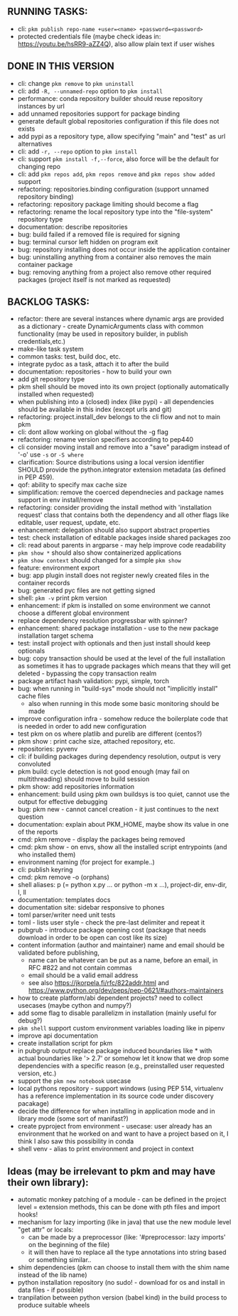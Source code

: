 ## RUNNING TASKS:
- cli: `pkm publish repo-name +user=<name> +password=<password>`
- protected credentials file (maybe check ideas in: https://youtu.be/hsRR9-aZZ4Q), also allow plain text if user wishes

## DONE IN THIS VERSION
- cli: change `pkm remove` to `pkm uninstall`
- cli: add `-R, --unnamed-repo` option to `pkm install`
- performance: conda repository builder should reuse repository instances by url
- add unnamed repositories support for package binding
- generate default global repositories configuration if this file does not exists
- add pypi as a repository type, allow specifying "main" and "test" as url alternatives
- cli: add `-r, --repo` option to `pkm install`
- cli: support `pkm install -f,--force`, also force will be the default for changing repo
- cli: add `pkm repos add`, `pkm repos remove` and `pkm repos show added` support
- refactoring: repositories.binding configuration (support unnamed repository binding)
- refactoring: repository package limiting should become a flag
- refactoring: rename the local repository type into the "file-system" repository type
- documentation: describe repositories
- bug: build failed if a removed file is required for signing
- bug: terminal cursor left hidden on program exit
- bug: repository installing does not occur inside the application container
- bug: uninstalling anything from a container also removes the main container package
- bug: removing anything from a project also remove other required packages (project itself is not marked as requested)

## BACKLOG TASKS:
- refactor: there are several instances where dynamic args are provided as a dictionary - create DynamicArguments class
  with common functionality (may be used in repository builder, in publish credentials,etc.)
- make-like task system
- common tasks: test, build doc, etc.
- integrate pydoc as a task, attach it to after the build
- documentation: repositories - how to build your own
- add git repository type
- pkm shell should be moved into its own project (optionally automatically installed when requested)
- when publishing into a (closed) index (like pypi) - all dependencies should be available in this index (except urls
  and git)
- refactoring: project.install_dev belongs to the cli flow and not to main pkm
- cli: dont allow working on global without the -g flag
- refactoring: rename version specifiers according to pep440
- cli consider moving install and remove into a "save" paradigm instead of '-o' use `-s` or `-S where`
- clarification: Source distributions using a local version identifier SHOULD provide the python.integrator extension
  metadata (as defined in PEP 459).
- qof: ability to specify max cache size
- simplification: remove the coerced dependnecies and package names support in env install/remove
- refactoring: consider providing the install method with 'installation request' class that contains both the dependency
  and all other flags like editable, user request, update, etc.
- enhancement: delegation should also support abstract properties
- test: check installation of editable packages inside shared packages zoo
- cli: read about parents in argparse - may help improve code readability
- `pkm show *` should also show containerized applications
- `pkm show context` should changed for a simple `pkm show`
- feature: environment export
- bug: app plugin install does not register newly created files in the container records
- bug: generated pyc files are not getting signed
- shell: `pkm -v` print pkm version
- enhancement: if pkm is installed on some environment we cannot choose a different global environment
- replace dependency resolution progressbar with spinner?
- enhancement: shared package installation - use to the new package installation target schema
- test: install project with optionals and then just install should keep optionals
- bug: copy transaction should be used at the level of the full installation as sometimes it has to upgrade packages
  which means that they will get deleted - bypassing the copy transaction realm
- package artifact hash validation: pypi, simple, torch
- bug: when running in "build-sys" mode should not "implicitly install" cache files
    - also when running in this mode some basic monitoring should be made
- improve configuration infra - somehow reduce the boilerplate code that is needed in order to add new configuration
- test pkm on os where platlib and purelib are different (centos?)
- pkm show : print cache size, attached repository, etc.
- repositories: pyvenv
- cli: if building packages during dependency resolution, output is very convoluted
- pkm build: cycle detection is not good enough (may fail on multithreading) should move to build session
- pkm show: add repositories information
- enhancement: build using pkm own buildsys is too quiet, cannot use the output for effective debugging
- bug: pkm new - cannot cancel creation - it just continues to the next question
- documentation: explain about PKM_HOME, maybe show its value in one of the reports
- cmd: pkm remove - display the packages being removed
- cmd: pkm show - on envs, show all the installed script entrypoints (and who installed them)
- environment naming (for project for example..)
- cli: publish keyring
- cmd: pkm remove -o (orphans)
- shell aliases: p (= python x.py ... or python -m x ...), project-dir, env-dir, l, ll
- documentation: templates docs
- documentation site: sidebar responsive to phones
- toml parser/writer need unit tests
- toml - lists user style - check the pre-last delimiter and repeat it
- pubgrub - introduce package opening cost (package that needs download in order to be open can cost like its size)
- content information (author and maintainer) name and email should be validated before publishing,
    - name can be whatever can be put as a name, before an email, in RFC #822 and not contain commas
    - email should be a valid email address
    - see also https://jkorpela.fi/rfc/822addr.html and https://www.python.org/dev/peps/pep-0621/#authors-maintainers
- how to create platform/abi dependent projects? need to collect usecases (maybe cython and numpy?)
- add some flag to disable parallelizm in installation (mainly useful for debug?)
- `pkm shell` support custom environment variables loading like in pipenv
- improve api documentation
- create installation script for pkm
- in pubgrub output replace package induced boundaries like * with actual boundaries like '> 2.7' or somehow let it know
  that we drop some dependencies with a specific reason (e.g., preinstalled user requested version, etc.)
- support the `pkm new notebook` usecase
- local pythons repository - support windows (using PEP 514, virtualenv has a reference implementation in its source
  code under discovery pacakage)
- decide the difference for when installing in application mode and in library mode (some sort of manifast?)
- create pyproject from environment - usecase: user already has an environment that he worked on and want to have a
  project based on it, I think I also saw this possibility in conda
- shell venv - alias to print environment and project in context

## Ideas (may be irrelevant to pkm and may have their own library):

- automatic monkey patching of a module - can be defined in the project level = extension methods, this can be done with
  pth files and import hooks!
- mechanism for lazy importing (like in java) that use the new module level "get attr" or locals:
    - can be made by a preprocessor (like: '#preprocessor: lazy imports' on the beginning of the file)
    - it will then have to replace all the type annotations into string based or something similar..
- shim dependencies (pkm can choose to install them with the shim name instead of the lib name)
- python installation repository (no sudo! - download for os and install in data files - if possible)
- tranpilation between python version (babel kind) in the build process to produce suitable wheels